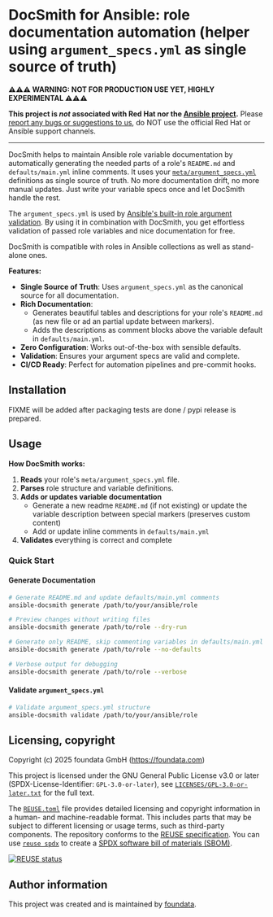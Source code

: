 # DocSmith for Ansible: role documentation automation (helper using `argument_specs.yml` as single source of truth)

**⚠⚠⚠ WARNING: NOT FOR PRODUCTION USE YET, HIGHLY EXPERIMENTAL ⚠⚠⚠**

**This project is *not* associated with Red Hat nor the [Ansible project](https://ansible.com/).** Please [report any bugs or suggestions to us](./CONTRIBUTING.md), do NOT use the official Red Hat or Ansible support channels.

---

DocSmith helps to maintain Ansible role variable documentation by automatically generating the needed parts of a role's `README.md` and `defaults/main.yml` inline comments. It uses your [`meta/argument_specs.yml`](https://docs.ansible.com/ansible/latest/playbook_guide/playbooks_reuse_roles.html#specification-format) definitions as single source of truth. No more documentation drift, no more manual updates. Just write your variable specs once and let DocSmith handle the rest.

The `argument_specs.yml` is used by [Ansible's built-in role argument validation](https://docs.ansible.com/ansible/latest/playbook_guide/playbooks_reuse_roles.html#role-argument-validation). By using it in combination with DocSmith, you get effortless validation of passed role variables and nice documentation for free.

DocSmith is compatible with roles in Ansible collections as well as stand-alone ones.


**Features:**

- **Single Source of Truth**: Uses `argument_specs.yml` as the canonical source for all documentation.
- **Rich Documentation**:
  - Generates beautiful tables and descriptions for your role's `README.md` (as new file or ad an partial update between markers).
  - Adds the descriptions as comment blocks above the variable default in `defaults/main.yml`.
- **Zero Configuration**: Works out-of-the-box with sensible defaults.
- **Validation**: Ensures your argument specs are valid and complete.
- **CI/CD Ready**: Perfect for automation pipelines and pre-commit hooks.





## Installation

FIXME will be added after packaging tests are done / pypi release is prepared.



## Usage

**How DocSmith works:**

1. **Reads** your role's `meta/argument_specs.yml` file.
2. **Parses** role structure and variable definitions.
3. **Adds or updates variable documentation**
   * Generate a new readme `README.md` (if not existing) or update the variable description between special markers (preserves custom content)
   * Add or update inline comments in `defaults/main.yml`
4. **Validates** everything is correct and complete

### Quick Start

#### Generate Documentation

```bash
# Generate README.md and update defaults/main.yml comments
ansible-docsmith generate /path/to/your/ansible/role

# Preview changes without writing files
ansible-docsmith generate /path/to/role --dry-run

# Generate only README, skip commenting variables in defaults/main.yml
ansible-docsmith generate /path/to/role --no-defaults

# Verbose output for debugging
ansible-docsmith generate /path/to/role --verbose
```

#### Validate `argument_specs.yml`

```bash
# Validate argument_specs.yml structure
ansible-docsmith validate /path/to/your/ansible/role
```

## Licensing, copyright<a id="licensing-copyright"></a>

<!--REUSE-IgnoreStart-->
Copyright (c) 2025 foundata GmbH (https://foundata.com)

This project is licensed under the GNU General Public License v3.0 or later (SPDX-License-Identifier: `GPL-3.0-or-later`), see [`LICENSES/GPL-3.0-or-later.txt`](LICENSES/GPL-3.0-or-later.txt) for the full text.

The [`REUSE.toml`](REUSE.toml) file provides detailed licensing and copyright information in a human- and machine-readable format. This includes parts that may be subject to different licensing or usage terms, such as third-party components. The repository conforms to the [REUSE specification](https://reuse.software/spec/). You can use [`reuse spdx`](https://reuse.readthedocs.io/en/latest/readme.html#cli) to create a [SPDX software bill of materials (SBOM)](https://en.wikipedia.org/wiki/Software_Package_Data_Exchange).
<!--REUSE-IgnoreEnd-->

[![REUSE status](https://api.reuse.software/badge/github.com/foundata/ansible-docsmith)](https://api.reuse.software/info/github.com/foundata/ansible-docsmith)


## Author information<a id="author-information"></a>

This project was created and is maintained by [foundata](https://foundata.com/).
